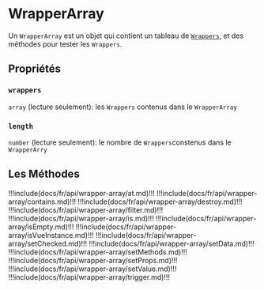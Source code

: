 # WrapperArray

Un `WrapperArray` est un objet qui contient un tableau de [`Wrappers`](../wrapper/), et des méthodes pour tester les `Wrappers`.

## Propriétés

### `wrappers`

`array` (lecture seulement): les `Wrappers` contenus dans le `WrapperArray`

### `length`

`number` (lecture seulement): le nombre de `Wrappers`constenus dans le `WrapperArry`

## Les Méthodes

!!!include(docs/fr/api/wrapper-array/at.md)!!!
!!!include(docs/fr/api/wrapper-array/contains.md)!!!
!!!include(docs/fr/api/wrapper-array/destroy.md)!!!
!!!include(docs/fr/api/wrapper-array/filter.md)!!!
!!!include(docs/fr/api/wrapper-array/is.md)!!!
!!!include(docs/fr/api/wrapper-array/isEmpty.md)!!!
!!!include(docs/fr/api/wrapper-array/isVueInstance.md)!!!
!!!include(docs/fr/api/wrapper-array/setChecked.md)!!!
!!!include(docs/fr/api/wrapper-array/setData.md)!!!
!!!include(docs/fr/api/wrapper-array/setMethods.md)!!!
!!!include(docs/fr/api/wrapper-array/setProps.md)!!!
!!!include(docs/fr/api/wrapper-array/setValue.md)!!!
!!!include(docs/fr/api/wrapper-array/trigger.md)!!!
